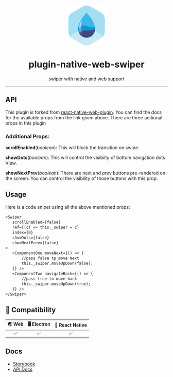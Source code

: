 <div align="center">
	<img width=125 height=125 src="assets/common/logo.png">
  <h1>
		plugin-native-web-swiper
	</h1>
  <p>swiper with native and web support</p>
</div>

<hr />

<!-- ## 🎊 Status

[![MIT license](https://img.shields.io/badge/license-MIT-brightgreen.svg)](http://opensource.org/licenses/MIT)
[![npm version](https://img.shields.io/npm/v/@bluebase/plugin-native-web-swiper.svg?style=flat)](https://npmjs.org/package/@bluebase/plugin-native-web-swiper "View this project on npm")
[![Build Status](https://travis-ci.com/BlueBaseJS/plugin-native-web-swiper.svg?branch=master)](https://travis-ci.com/BlueBaseJS/plugin-native-web-swiper)
[![codecov](https://codecov.io/gh/BlueBaseJS/plugin-native-web-swiper/branch/master/graph/badge.svg)](https://codecov.io/gh/BlueBaseJS/plugin-native-web-swiper)
[![Greenkeeper badge](https://badges.greenkeeper.io/BlueBaseJS/plugin-native-web-swiper.svg)](https://greenkeeper.io/) [![PRs Welcome](https://img.shields.io/badge/PRs-welcome-brightgreen.svg)](https://github.com/BlueBaseJS/plugin-native-web-swiper/blob/master/CONTRIBUTING.md)
[![Codacy Badge](https://api.codacy.com/project/badge/Grade/3c79162871414b6aa7c15d1a423adeca)](https://www.codacy.com/app/BlueBaseJS/plugin-native-web-swiper?utm_source=github.com&amp;utm_medium=referral&amp;utm_content=BlueBaseJS/plugin-native-web-swiper&amp;utm_campaign=Badge_Grade)
[![Known Vulnerabilities](https://snyk.io/test/github/BlueBaseJS/plugin-native-web-swiper/badge.svg)](https://snyk.io/test/github/BlueBaseJS/plugin-native-web-swiper)
[![semantic-release](https://img.shields.io/badge/%20%20%F0%9F%93%A6%F0%9F%9A%80-semantic--release-e10079.svg)](https://github.com/semantic-release/semantic-release) -->

## API

This plugin is forked from [react-native-web-plugin](https://www.npmjs.com/package/react-native-web-swiper).
You can find the docs for the available props from the link given above. There are three aditional props in this plugin

### __Additional Props__:
__scrollEnabled__(_boolean_): This will block the transition on swipe.

__showDots__(_boolean_): This will control the visibilty of bottom navigation dots View.

__showNextPrev__(_boolean_): There are next and prev buttons pre-rendered on the screen. You can control the visibility of those buttons with this prop.


## Usage
Here is a code snipet using all the above mentioned props:
 ```
<Swiper
    scrollEnabled={false}
    ref={(c) => this._swiper = c}
    index={0}
    showDots={false}
    showNextPrev={false}
>
    <ComponentOne moveNext={() => {
        //pass false tp move Next
        this._swiper.moveUpDown(false);
    }} />
    <ComponentTwo navigateBack={() => {
        //pass true to move back
        this._swiper.moveUpDown(true);
    }} />
</Swiper>
```


## 🤝 Compatibility

| 🌏 Web | 🖥 Electron | 📱 React Native |
| :---: | :--------: | :------------: |
|✅|✅|✅|

## Docs

- [Storybook](https://BlueBaseJS.github.io/plugin-native-web-swiper/storybook/)
- [API Docs](https://BlueBaseJS.github.io/plugin-native-web-swiper/)